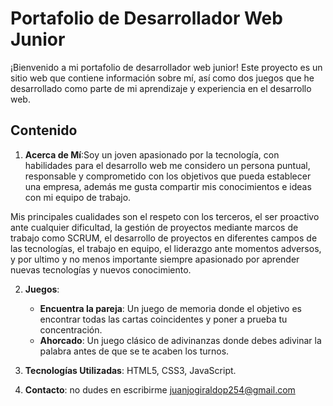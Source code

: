 # Portafolio de Desarrollador Web Junior

¡Bienvenido a mi portafolio de desarrollador web junior! Este proyecto es un sitio web que contiene información sobre mí, así como dos juegos que he desarrollado como parte de mi aprendizaje y experiencia en el desarrollo web.

## Contenido

1. **Acerca de Mí**:Soy un joven apasionado por la  tecnología, con  habilidades para  el desarrollo web  me considero un persona puntual, responsable y comprometido con los objetivos que pueda establecer una empresa, además me gusta compartir mis conocimientos e ideas con mi equipo de trabajo.

Mis principales cualidades son el respeto con los terceros, el ser proactivo ante cualquier dificultad, la  gestión de proyectos mediante marcos de trabajo como SCRUM, el desarrollo de proyectos en diferentes campos de las tecnologías, el trabajo en equipo, el liderazgo ante momentos adversos, y por ultimo y no menos importante siempre apasionado por aprender nuevas tecnologías y nuevos conocimiento.

2. **Juegos**:
   - **Encuentra la pareja**: Un juego de memoria donde el objetivo es encontrar todas las cartas coincidentes y poner a prueba tu concentración.
   - **Ahorcado**: Un juego clásico de adivinanzas donde debes adivinar la palabra antes de que se te acaben los turnos.

3. **Tecnologías Utilizadas**: HTML5, CSS3, JavaScript.



4. **Contacto**: no dudes en escribirme juanjogiraldop254@gmail.com



